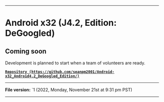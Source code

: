 
***

# Android x32 (J4.2, Edition: DeGoogled)

## Coming soon

Development is planned to start when a team of volunteers are ready.

**[`Repository (https://github.com/seanpm2001/Android-x32_Android4.2_DeGoogled_Edition/)`](https://github.com/seanpm2001/Android-x64_Android4.2_DeGoogled_Edition/)**

***

**File version:** `1 (2022, Monday, November 21st at 9:31 pm PST)

***
